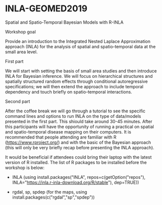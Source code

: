 # INLA-GEOMED2019
Spatial and Spatio-Temporal Bayesian Models with R-INLA

Workshop goal

Provide an introduction to the Integrated Nested Laplace Approximation approach
(INLA) for the analysis of spatial and spatio-temporal data at the small area level.

First part 

We will start with setting the basis of small area studies and then introduce INLA for Bayesian inference. We will focus on hierarchical structures and spatially structured random effects through conditional autoregressive specifications; we will then extend the approach to include temporal dependency and touch briefly on spatio-temporal
interactions. 

Second part

After the coffee break we will go through a tutorial to see the specific command lines and options to run INLA on the type of data/models presented in the first part. This shiould take around 30-45 minutes. After this participants will have the opportunity of running a practical on spatial and spatio-temporal disease mapping on their computers. It is recommended that people attending are familiar with R (https://www.rproject.org/) and with the basic of the Bayesian approach (this will only be very briefly recap before presenting the INLA approach). 

It would be beneficial if attendees could bring their laptop with the latest version of R installed. The list of R packages to be installed before the workshop is below:

- INLA (using install.packages("INLA", repos=c(getOption("repos"), INLA="https://inla.r-inla-download.org/R/stable"), dep=TRUE))

- rgdal, sp, spdep (for the maps, using install.packages(c("rgdal","sp","spdep"))
